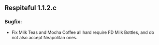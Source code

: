## Respiteful 1.1.2.c

### Bugfix:
- Fix Milk Teas and Mocha Coffee all hard require FD Milk Bottles, and do not also accept Neapolitan ones.